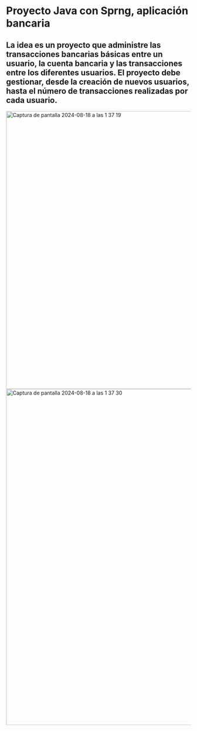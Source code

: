 # Proyecto Java con Sprng, aplicación bancaria 
## La idea es un proyecto que administre las transacciones bancarias básicas entre un usuario, la cuenta bancaria y las transacciones entre los diferentes usuarios. El proyecto debe gestionar, desde la creación de nuevos usuarios, hasta el número de transacciones realizadas por cada usuario.
<img width="756" alt="Captura de pantalla 2024-08-18 a las 1 37 19" src="https://github.com/user-attachments/assets/99dc9f70-e7a0-4716-8f0e-c8e68c33a5e7">

<img width="914" alt="Captura de pantalla 2024-08-18 a las 1 37 30" src="https://github.com/user-attachments/assets/39d4daa7-8d74-4b44-add4-1fdbb1c20463">
